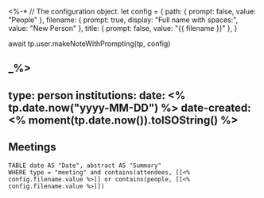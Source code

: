 <%-*
// The configuration object.
let config = {
	path: {
		prompt: false,
		value: "People"
    },
    filename: {
	    prompt: true,
	    display: "Full name with spaces:",
	    value: "New Person"
    },
    title: {
        prompt: false,
        value: "{{ filename }}"
    },
}

await tp.user.makeNoteWithPrompting(tp, config)

_%>
---
type: person
institutions: 
date: <% tp.date.now("yyyy-MM-DD") %>
date-created: <% moment(tp.date.now()).toISOString() %>
---

## Meetings

```dataview
TABLE date AS "Date", abstract AS "Summary"
WHERE type = "meeting" and contains(attendees, [[<% config.filename.value %>]] or contains(people, [[<% config.filename.value %>]])
```